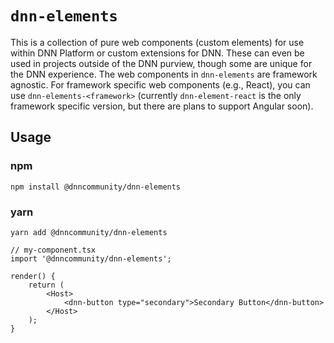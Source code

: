 # `dnn-elements`
This is a collection of pure web components (custom elements) for use within DNN Platform or custom extensions for DNN. These can even be used in projects outside of the DNN purview, though some are unique for the DNN experience. The web components in `dnn-elements` are framework agnostic. For framework specific web components (e.g., React), you can use `dnn-elements-<framework>` (currently `dnn-element-react` is the only framework specific version, but there are plans to support Angular soon).

## Usage
### npm
`npm install @dnncommunity/dnn-elements`

### yarn
`yarn add @dnncommunity/dnn-elements`

```
// my-component.tsx
import '@dnncommunity/dnn-elements';

render() {
    return (
        <Host>
            <dnn-button type="secondary">Secondary Button</dnn-button>
        </Host>
    );
}
```